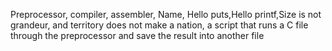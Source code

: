 Preprocessor, compiler, assembler, Name, Hello puts,Hello printf,Size is not grandeur, and territory does not make a nation, a script that runs a C file through the preprocessor and save the result into another file
